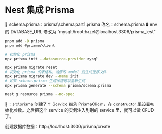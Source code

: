# Nest 集成 Prisma

📄 schema.prisma：prisma\schema.part1.prisma 改名：schema.prisma
🛢 env 的 DATABASE_URL 修改为 "mysql://root:hazel@localhost:3306/prisma_test"

```sh
pnpm add -D prisma
pnpm add @prisma/client

# 初始化 prisma
npx prisma init --datasource-provider mysql

npx prisma migrate reset
# 初始化 prisma 的表结构，或修改 model 后生成迁移文件
npx prisma migrate dev --name init
# 如果 schema.prisma 生成出错可以重新生成
npx prisma generate --schema prisma/schema.prisma

nest g resource prisma --no-spec
```

🌰：src\prisma
创建了个 Service 继承 PrismaClient，在 constructor 里设置初始化参数。之后把这个 service 的实例注入到别的 service 里，就可以做 CRUD 了。

创建数据库数据：http://localhost:3000/prisma/create

